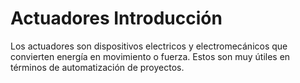 # Actuadores Introducción

Los actuadores son dispositivos electricos y electromecánicos que convierten energía en movimiento o fuerza. Estos son muy útiles en términos de automatización de proyectos.
